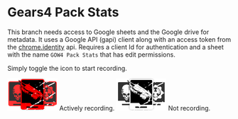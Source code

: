 # Gears4 Pack Stats

This branch needs access to Google sheets and the Google drive for metadata.
It uses a Google API (gapi) client along with an access token from the [chrome.identity](https://developer.chrome.com/apps/identity) api.
Requires a client Id for authentication and a sheet with the name ```GOW4 Pack Stats``` that has edit permissions.


Simply toggle the icon to start recording.

![recording](https://github.com/TheanosLearning/Gears4PackStats/raw/master/images/cards-recording.png) Actively recording.
![not-recording](https://github.com/TheanosLearning/Gears4PackStats/raw/master/images/cards.png) Not recording.
